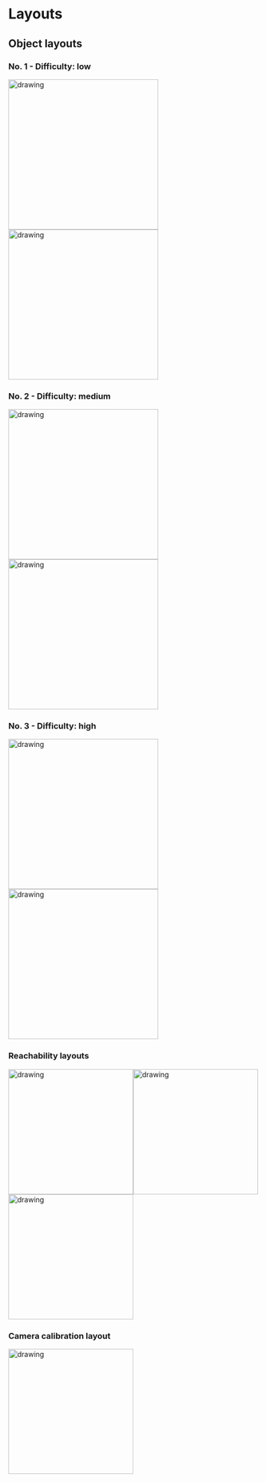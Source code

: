 # Layouts

## Object layouts
### No. 1 - Difficulty: low
<img src="https://github.com/fbottarel/RAL-benchmark-code/blob/master/media/scene1.png" alt="drawing" width="300"/> <img src="https://github.com/fbottarel/RAL-benchmark-code/blob/master/data/scenes/grasping/printable_layouts/layout_0/layout_0_printout.png" alt="drawing" width="300"/>

### No. 2 - Difficulty: medium
<img src="https://github.com/fbottarel/RAL-benchmark-code/blob/master/media/scene2.png" alt="drawing" width="300"/> <img src="https://github.com/fbottarel/RAL-benchmark-code/blob/master/data/scenes/grasping/printable_layouts/layout_1/layout_1_printout.png" alt="drawing" width="300"/>


### No. 3 - Difficulty: high
<img src="https://github.com/fbottarel/RAL-benchmark-code/blob/master/media/scene3.png" alt="drawing" width="300"/> <img src="https://github.com/fbottarel/RAL-benchmark-code/blob/master/data/scenes/grasping/printable_layouts/layout_2/layout_2_printout.png" alt="drawing" width="300"/>


### Reachability layouts

<img src="https://github.com/fbottarel/RAL-benchmark-code/blob/master/media/reach1.png" alt="drawing" width="250"/><img src="https://github.com/fbottarel/RAL-benchmark-code/blob/master/media/reach2.png" alt="drawing" width="250"/><img src="https://github.com/fbottarel/RAL-benchmark-code/blob/master/media/reach3.png" alt="drawing" width="250"/>

### Camera calibration layout
<img src="https://github.com/fbottarel/RAL-benchmark-code/blob/master/media/camera_calibration.png" alt="drawing" width="250"/>
